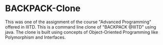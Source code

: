 # BACKPACK-Clone
This was one of the assignment of the course "Advanced Programming" offered in IIITD.
This is a command line clone of "BACKPACK @IIITD" using java.
The clone is built using concepts of Object-Oriented Programming like Polymorphism and Interfaces.
